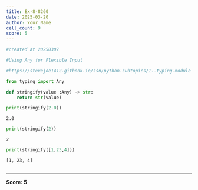 ```yaml
---
title: Ex-8-8260
date: 2025-03-20
author: Your Name
cell_count: 9
score: 5
---
```


```python
#created at 20250307
```


```python
#Using Any for Flexible Input
```


```python
#https://stevejoe1412.gitbook.io/ssn/python-subtopics/1.-typing-module
```


```python
from typing import Any
```


```python
def stringify(value :Any) -> str:
    return str(value)
```


```python
print(stringify(2.0))
```

    2.0



```python
print(stringify(2))
```

    2



```python
print(stringify([1,23,4]))
```

    [1, 23, 4]



```python

```


---
**Score: 5**